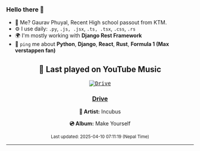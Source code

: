 ### Hello there 👋
- 💨 Me? Gaurav Phuyal, Recent High school passout from KTM.
- ⚙️ I use daily: `.py`, `.js, .jsx`, `.ts, .tsx`, `.css`, `.rs`
- 🌍 I'm mostly working with **Django Rest Framework**
- 💬 `ping` me about **Python**, **Django**, **React**, **Rust**, **Formula 1 (Max verstappen fan)**
<!-- YOUTUBE-MUSIC-START -->
<div align='center'>

## 🎵 Last played on YouTube Music

<kbd>

[![Drive](https://lastfm.freetls.fastly.net/i/u/174s/4384d762a0d44a45aa5f35ebcade8eef.png)](https://lastfm.freetls.fastly.net/i/u/174s/4384d762a0d44a45aa5f35ebcade8eef.png)

</kbd>

### [Drive](https://www.youtube.com/results?search_query=Incubus%20Drive)

**🎤 Artist:** Incubus

**💿 Album:** Make Yourself

<sub>Last updated: 2025-04-10 07:11:19 (Nepal Time)</sub>

</div>

<!-- YOUTUBE-MUSIC-END -->
<hr>

